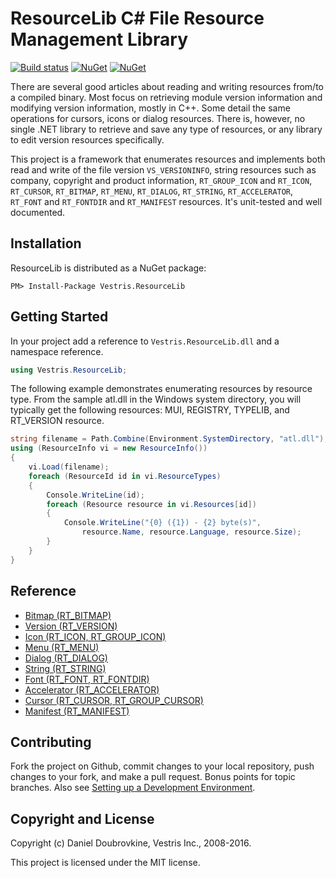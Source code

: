 ResourceLib C# File Resource Management Library
===============================================

[![Build status](https://github.com/resourcelib/resourcelib/actions/workflows/dotnet.yml/badge.svg)](https://github.com/resourcelib/resourcelib/actions/dotnet.yml)
[![NuGet](https://img.shields.io/nuget/v/Vestris.ResourceLib.svg)](https://www.nuget.org/packages/Vestris.ResourceLib/)
[![NuGet](https://img.shields.io/nuget/vpre/Vestris.ResourceLib.svg)](https://www.nuget.org/packages/Vestris.ResourceLib/absoluteLatest)

There are several good articles about reading and writing resources from/to a compiled binary. Most focus on retrieving module version information and modifying version information, mostly in C++. Some detail the same operations for cursors, icons or dialog resources. There is, however, no single .NET library to retrieve and save any type of resources, or any library to edit version resources specifically.

This project is a framework that enumerates resources and implements both read and write of the file version `VS_VERSIONINFO`, string resources such as company, copyright and product information, `RT_GROUP_ICON` and `RT_ICON`, `RT_CURSOR`, `RT_BITMAP`, `RT_MENU`, `RT_DIALOG`, `RT_STRING`, `RT_ACCELERATOR`, `RT_FONT` and `RT_FONTDIR` and `RT_MANIFEST` resources. It's unit-tested and well documented.

Installation
------------

ResourceLib is distributed as a NuGet package:

```
PM> Install-Package Vestris.ResourceLib
```

Getting Started
---------------

In your project add a reference to `Vestris.ResourceLib.dll` and a namespace reference.

``` c#
using Vestris.ResourceLib;
```

The following example demonstrates enumerating resources by resource type. From the sample atl.dll in the Windows system directory, you will typically get the following resources: MUI, REGISTRY, TYPELIB, and RT_VERSION resource.

``` c#
string filename = Path.Combine(Environment.SystemDirectory, "atl.dll");
using (ResourceInfo vi = new ResourceInfo())
{
    vi.Load(filename);
    foreach (ResourceId id in vi.ResourceTypes)
    {
        Console.WriteLine(id);
        foreach (Resource resource in vi.Resources[id])
        {
            Console.WriteLine("{0} ({1}) - {2} byte(s)",
                resource.Name, resource.Language, resource.Size);
        }
    }
}
```

Reference
---------

* [Bitmap (RT_BITMAP)](https://github.com/resourcelib/resourcelib/wiki/Bitmap-(RT_BITMAP))
* [Version (RT_VERSION)](https://github.com/resourcelib/resourcelib/wiki/Version-(RT_VERSION))
* [Icon (RT_ICON, RT_GROUP_ICON)](https://github.com/resourcelib/resourcelib/wiki/Icon-(RT_ICON,-RT_GROUP_ICON))
* [Menu (RT_MENU)](https://github.com/resourcelib/resourcelib/wiki/Menu-(RT_MENU))
* [Dialog (RT_DIALOG)](https://github.com/resourcelib/resourcelib/wiki/Dialog-(RT_DIALOG))
* [String (RT_STRING)](https://github.com/resourcelib/resourcelib/wiki/String-(RT_STRING))
* [Font (RT_FONT, RT_FONTDIR)](https://github.com/resourcelib/resourcelib/wiki/Font-(RT_FONT,-RT_FONTDIR))
* [Accelerator (RT_ACCELERATOR)](https://github.com/resourcelib/resourcelib/wiki/Accelerator-(RT_ACCELERATOR))
* [Cursor (RT_CURSOR, RT_GROUP_CURSOR)](https://github.com/resourcelib/resourcelib/wiki/Cursor-(RT_CURSOR,-RT_GROUP_CURSOR))
* [Manifest (RT_MANIFEST)](https://github.com/resourcelib/resourcelib/wiki/Manifest-(RT_MANIFEST))

Contributing
------------

Fork the project on Github, commit changes to your local repository, push changes to your fork, and make a pull request. Bonus points for topic branches. Also see [Setting up a Development Environment](https://github.com/resourcelib/resourcelib/blob/master/CONTRIBUTING.md).

Copyright and License
---------------------

Copyright (c) Daniel Doubrovkine, Vestris Inc., 2008-2016.

This project is licensed under the MIT license.
